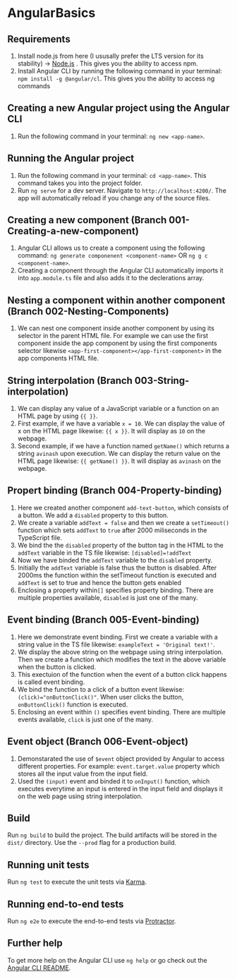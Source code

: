 # AngularBasics

## Requirements
1. Install node.js from here (I ususally prefer the LTS version for its stability) -> [Node.js](https://nodejs.org/en/) . This gives you the ability to access npm.
2. Install Angular CLI by running the following command in your terminal: `npm install -g @angular/cl`. This gives you the ability to access ng commands


## Creating a new Angular project using the Angular CLI
1. Run the following command in your terminal: `ng new <app-name>`.
 
 
## Running the Angular project
1. Run the following command in your terminal: `cd <app-name>`. This command takes you into the project folder.
2. Run `ng serve` for a dev server. Navigate to `http://localhost:4200/`. The app will automatically reload if you change any of the source files.


## Creating a new component (Branch 001-Creating-a-new-component)
1. Angular CLI allows us to create a component using the following command: `ng generate componenent <component-name>` OR `ng g c <component-name>`.
2. Creating a component through the Angular CLI automatically imports it into `app.module.ts` file and also adds it to the declerations array.


## Nesting a component within another component (Branch 002-Nesting-Components)
1. We can nest one component inside another component by using its selector in the parent HTML file. For example we can use the first component inside the app component by using the first components selector likewise `<app-first-component></app-first-component>` in the app components HTML file.


## String interpolation (Branch 003-String-interpolation)
1. We can display any value of a JavaScript variable or a function on an HTML page by using `{{ }}`. 
2. First example, if we have a variable `x = 10`. We can display the value of x on the HTML page likewise: `{{ x }}`. It will display as `10` on the webpage.
3. Second example, if we have a function named `getName()` which returns a string `avinash` upon execution. We can display the return value on the HTML page likewise: `{{ getName() }}`. It will display as `avinash` on the webpage.


## Propert binding (Branch 004-Property-binding)
1. Here we created another component `add-text-button`, which consists of a button. We add a `disabled` property to this button.
2. We create a variable `addText = false` and then we create a `setTimeout()` function which sets `addText` to `true` after 2000 miliseconds in the TypeScript file.
3. We bind the the `disabled` property of the button tag in the HTML to the `addText` variable in the TS file likewise: `[disabled]=!addText`
4. Now we have binded the `addText` variable to the `disabled` property. 
5. Initially the `addText` variable is false thus the button is disabled. After 2000ms the function within the setTimeout function is executed and `addText` is set to true and hence the button gets enabled
6. Enclosing a property within`[]` specifies property binding. There are multiple properties available, `disabled` is just one of the many.


## Event binding (Branch 005-Event-binding)
1. Here we demonstrate event binding. First we create a variable with a string value in the TS file likewise: `exampleText = 'Original text!'`.
2. We display the above string on the webpage using string interpolation. Then we create a function which modifies the text in the above variable when the button is clicked.
3. This exectuion of the function when the event of a button click happens is called event binding. 
4. We bind the function to a click of a button event likewise: `(click)="onButtonClick()"`. When user clicks the button, `onButtonClick()` function is executed.
5. Enclosing an event within `()` specifies event binding. There are multiple events available, `click` is just one of the many.


## Event object (Branch 006-Event-object)
1. Demonstarated the use of `$event` object provided by Angular to access different properties. For example: `event.target.value` property which stores all the input value from the input field.
2. Used the `(input)` event and binded it to `onInput()` function, which executes everytime an input is entered in the input field and displays it on the web page using string interpolation.

## Build

Run `ng build` to build the project. The build artifacts will be stored in the `dist/` directory. Use the `--prod` flag for a production build.

## Running unit tests

Run `ng test` to execute the unit tests via [Karma](https://karma-runner.github.io).

## Running end-to-end tests

Run `ng e2e` to execute the end-to-end tests via [Protractor](http://www.protractortest.org/).

## Further help

To get more help on the Angular CLI use `ng help` or go check out the [Angular CLI README](https://github.com/angular/angular-cli/blob/master/README.md).
